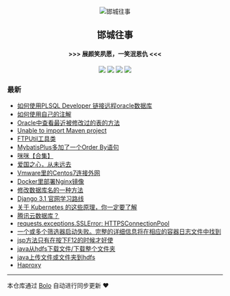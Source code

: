 <p align="center"><img alt="邯城往事" src="https://img.hacpai.com/file/2019/11/guohui-e67e7b3b.png"></p><h2 align="center">
邯城往事
</h2>

<h4 align="center">               >>>  展颜笑夙愿，一笑泯恩仇 <<<</h4>
<p align="center"><a title="邯城往事" target="_blank" href="https://github.com/cuijianzhe/bolo-blog"><img src="https://img.shields.io/github/last-commit/cuijianzhe/bolo-blog.svg?style=flat-square&color=FF9900"></a>
<a title="GitHub repo size in bytes" target="_blank" href="https://github.com/cuijianzhe/bolo-blog"><img src="https://img.shields.io/github/repo-size/cuijianzhe/bolo-blog.svg?style=flat-square"></a>
<a title="Bolo Version" target="_blank" href="https://github.com/adlered/bolo-solo"><img src="https://img.shields.io/badge/bolo-v2.1 稳定版-f1e05a.svg?style=flat-square&color=blueviolet"></a>
<a title="Hits" target="_blank" href="https://github.com/88250/hits"><img src="https://hits.b3log.org/cuijianzhe/bolo-blog.svg"></a></p>

### 最新

* [如何使用PLSQL Developer 链接远程oracle数据库](https://39.97.161.115/articles/2020/09/30/1601431603443.html)
* [如何使用自己的注解](https://39.97.161.115/articles/2020/09/29/1601357290151.html)
* [Oracle中查看最近被修改过的表的方法](https://39.97.161.115/articles/2020/09/27/1601192953949.html)
* [Unable to import Maven project](https://39.97.161.115/articles/2020/09/24/1600938124541.html)
* [FTPUtil工具类](https://39.97.161.115/articles/2020/09/18/1600392442485.html)
* [MybatisPlus多加了一个Order By语句](https://39.97.161.115/articles/2020/09/17/1600332908865.html)
* [咪咪【合集】](https://39.97.161.115/articles/2020/09/08/1599552607683.html)
* [爱国之心，从未远去](https://39.97.161.115/articles/2020/09/02/1599035900237.html)
* [Vmware里的Centos7连接外网](https://39.97.161.115/articles/2020/09/02/1599016136565.html)
* [Docker里部署Nginx镜像](https://39.97.161.115/articles/2020/09/02/1599016529798.html)
* [修改数据库名的一种方法](https://39.97.161.115/articles/2020/08/23/1598183280801.html)
* [Django 3.1 官网学习路线](https://39.97.161.115/articles/2020/08/17/1597665317545.html)
* [关于 Kubernetes 的这些原理，你一定要了解](https://39.97.161.115/articles/2020/08/15/1597459617030.html)
* [腾讯云数据库？](https://39.97.161.115/articles/2020/08/12/1597200121515.html)
* [requests.exceptions.SSLError: HTTPSConnectionPool](https://39.97.161.115/articles/2020/08/08/1596867654155.html)
* [一个或多个筛选器启动失败。完整的详细信息将在相应的容器日志文件中找到](https://39.97.161.115/articles/2020/08/03/1596447580884.html)
* [jsp方法只有在按下F12的时候才好使](https://39.97.161.115/articles/2020/08/03/1596443686910.html)
* [java从hdfs下载文件/下载整个文件夹](https://39.97.161.115/articles/2020/07/31/1596184855555.html)
* [java上传文件或文件夹到hdfs](https://39.97.161.115/articles/2020/07/30/1596106295313.html)
* [Haproxy](https://39.97.161.115/articles/2020/07/29/1596024607735.html)



---

本仓库通过 [Bolo](https://github.com/adlered/bolo-solo) 自动进行同步更新 ❤️ 